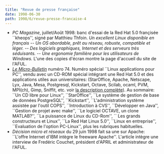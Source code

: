 ```yaml
---
title: "Revue de presse française"
date: 1998-06-30
path: 1998/6/revue-presse-francaise-4
---
```


<UL>

<LI><EM>PC Magazine</EM>, juillet/Août 1998: banc d'essai de la Red Hat 5.0
françisée ``kheops'', signé par Matthieu Thfoin.
<EM>Un excellent Linux disponible en français -- Un OS
abordable, prêt au réseau, robuste, compatible et léger. -- Des logiciels
graphiques, Internet et des serveurs très séduisants. -- Une ergonomie
familière pour les utilisateurs de Windows.</EM> L'une des copies d'écran
montre la page d'accueil du site de l'AFUL.
<LI><EM><A HREF="http://www.lmb.cnrs.fr/LMB.html">Le
Micro-Bulletin</A></EM> numéro 74. Numéro spécial ``Linux
applications pour PC'', vendu avec un CD-ROM spécial intégrant
une Red Hat 5.0 et des applications utiles aux universitaires:
(StarOffice, Apache, Netscape, Lyx, Java, Mesa, Postgresql,
Kickstart, Octave, Scilab, ocaml, PVM, MPI(ch), Gimp, Sniffit,
etc. voir <A HREF="http://www.lmb.cnrs.fr/CD-Rom2.html">la description
complète</A>). Au sommaire: ``Un CD libre pour Linux'', ``StarOffice'',
``Le système de gestion de base de données PostgreSQL'', ``Kickstart'',
``L'administration système assistée par l'outil COPS'', ``Introduction
à CVS'', ``Développer en Java'', ``Gestion de projet avec make'',
``Le logiciel OCTAVE, un clone MATLAB?'', ``La puissance de Linux du
CD-Rom'', `` Les grands constructeurs et Linux'', ``La Red Hat Linux
5.0'', ``Linux en entreprise'', ``Evaluation de l'option PC-Linux'',
plus les rubriques habituelles.

<LI><EM>Décision micro et réseaux</EM> du 29 juin 1998 fait sa une sur
Apache: ``L'offre Internet d'IBM intègre le freeware Apache''. L'article
intègre une interview de Fredéric Couchet, président d'APRIL et
administrateur de l'AFUL.
</UL>


